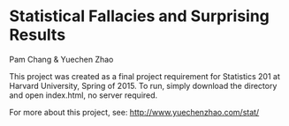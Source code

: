 Statistical Fallacies and Surprising Results
============================================

Pam Chang & Yuechen Zhao

This project was created as a final project requirement for Statistics 201 at Harvard University, Spring of 2015. To run, simply download the directory and open index.html, no server required.

For more about this project, see: http://www.yuechenzhao.com/stat/